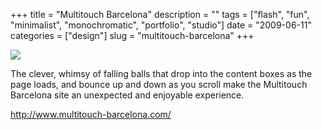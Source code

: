 +++
title = "Multitouch Barcelona"
description = ""
tags = ["flash", "fun", "minimalist", "monochromatic", "portfolio", "studio"]
date = "2009-06-11"
categories = ["design"]
slug = "multitouch-barcelona"
+++


 

  <div id="screens-thumbs" class="clearfix">
    <div class="txt-center" id="design-submission"><a href="http://www.multitouch-barcelona.com/"><img id='bluga-thumbnail-1629' class='bluga-thumbnail large' src='http://media.konigi.com/bluga/
wt4a3118cb30434.jpg'/></a></div>  
  </div>   
<p>The clever, whimsy of falling balls that drop into the content boxes as the page loads, and bounce up and down as you scroll make the Multitouch Barcelona site an unexpected and enjoyable experience.</p>
<p><a href="http://www.multitouch-barcelona.com/">http://www.multitouch-barcelona.com/</a></p>




